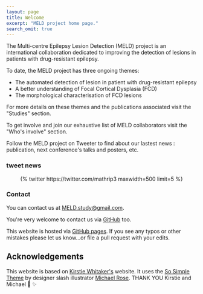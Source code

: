 ```yaml
---
layout: page
title: Welcome
excerpt: "MELD project home page."
search_omit: true
---
```


The Multi-centre Epilepsy Lesion Detection (MELD) project is an international collaboration dedicated to improving the detection of lesions in patients with drug-resistant epilepsy. 

To date, the MELD project has three ongoing themes:
* The automated detection of lesion in patient with drug-resistant epilepsy
* A better understanding of Focal Cortical Dysplasia (FCD)
* The morphological characterisation of FCD lesions 

For more details on these themes and the publications associated visit the "Studies" section. 

To get involve and join our exhaustive list of MELD collaborators visit the "Who's involve" section.

Follow the MELD project on Tweeter to find about our lastest news :  publication, next conference's talks and posters, etc. 

### tweet news 
<div class='jekyll-twitter-plugin' align="center">
    {% twitter https://twitter.com/mathrip3 maxwidth=500 limit=5 %}
</div>

### Contact

You can contact us at [MELD.study@gmail.com](mailto:MELD.study@gmail.com).

You're very welcome to contact us via [GitHub](https://github.com/MELDProject) too. 

This website is hosted via [GitHub pages](https://github.com/MELDProject/MELDProject.github.io). If you see any typos or other mistakes please let us know...or file a pull request with your edits.

## Acknowledgements
This website is based on [Kirstie Whitaker's](https://whitakerlab.github.io/) website. It uses the [So Simple Theme](http://mmistakes.github.io/so-simple-theme) by designer slash illustrator [Michael Rose](http://mademistakes.com). THANK YOU Kirstie and Michael :tada: :sparkles:
